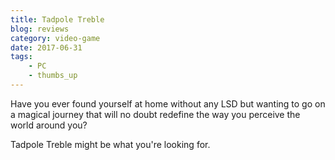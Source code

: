```yaml
---
title: Tadpole Treble
blog: reviews
category: video-game
date: 2017-06-31
tags:
    - PC
    - thumbs_up
---
```

Have you ever found yourself at home without any LSD but wanting to go on a magical journey that will no doubt redefine the way you perceive the world around you?

Tadpole Treble might be what you're looking for.
